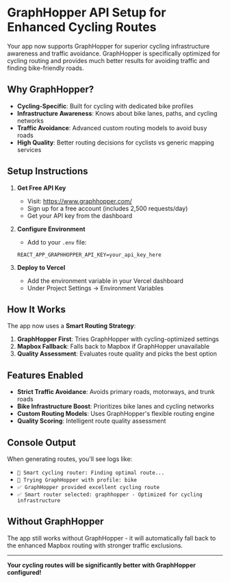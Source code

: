 # GraphHopper API Setup for Enhanced Cycling Routes

Your app now supports GraphHopper for superior cycling infrastructure awareness and traffic avoidance. GraphHopper is specifically optimized for cycling routing and provides much better results for avoiding traffic and finding bike-friendly roads.

## Why GraphHopper?

- **Cycling-Specific**: Built for cycling with dedicated bike profiles
- **Infrastructure Awareness**: Knows about bike lanes, paths, and cycling networks
- **Traffic Avoidance**: Advanced custom routing models to avoid busy roads
- **High Quality**: Better routing decisions for cyclists vs generic mapping services

## Setup Instructions

1. **Get Free API Key**
   - Visit: https://www.graphhopper.com/
   - Sign up for a free account (includes 2,500 requests/day)
   - Get your API key from the dashboard

2. **Configure Environment**
   - Add to your `.env` file:
   ```
   REACT_APP_GRAPHHOPPER_API_KEY=your_api_key_here
   ```

3. **Deploy to Vercel**
   - Add the environment variable in your Vercel dashboard
   - Under Project Settings → Environment Variables

## How It Works

The app now uses a **Smart Routing Strategy**:

1. **GraphHopper First**: Tries GraphHopper with cycling-optimized settings
2. **Mapbox Fallback**: Falls back to Mapbox if GraphHopper unavailable
3. **Quality Assessment**: Evaluates route quality and picks the best option

## Features Enabled

- **Strict Traffic Avoidance**: Avoids primary roads, motorways, and trunk roads
- **Bike Infrastructure Boost**: Prioritizes bike lanes and cycling networks
- **Custom Routing Models**: Uses GraphHopper's flexible routing engine
- **Quality Scoring**: Intelligent route quality assessment

## Console Output

When generating routes, you'll see logs like:
- `🧠 Smart cycling router: Finding optimal route...`
- `🚴 Trying GraphHopper with profile: bike`
- `✅ GraphHopper provided excellent cycling route`
- `✅ Smart router selected: graphhopper - Optimized for cycling infrastructure`

## Without GraphHopper

The app still works without GraphHopper - it will automatically fall back to the enhanced Mapbox routing with stronger traffic exclusions.

---

**Your cycling routes will be significantly better with GraphHopper configured!**